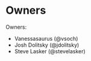 # Owners

Owners:
  - Vanessasaurus (@vsoch)
  - Josh Dolitsky (@jdolitsky)
  - Steve Lasker (@stevelasker)
  